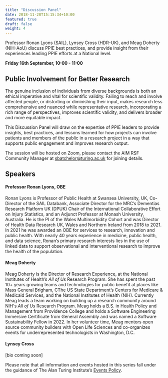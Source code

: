 ```yaml
---
title: "Discussion Panel"
date: 2018-11-28T15:15:34+10:00
featured: true
draft: false
weight: 4
---
```

Professor Ronan Lyons (SAIL), Lynsey Cross (HDR-UK), and Meag Doherty (NIH-AoU) discuss PPIE best practices, and provide insight from their experiences leading PPIE efforts at a National level.

**Friday 16th September, 10:00 - 11:00**

## Public Involvement for Better Research

The genuine inclusion of individuals from diverse backgrounds is both an ethical imperative and vital for scientific validity. Failing to reach and involve affected people, or distorting or diminishing their input, makes research less comprehensive and nuanced while representative research, incorporating a rich range of perspectives, improves scientific validity, and delivers broader and more equitable impact.

This Discussion Panel will draw on the expertise of PPIE leaders to provide insights, best practices, and lessons learned for how projects can involve patients and members of the public in a research project in a way that supports public engagement and improves research output.

The session will be hosted on Zoom, please contact the AIM RSF Community Manager at sbatchelor@turing.ac.uk for joining details.

## Speakers

#### Professor Ronan Lyons, OBE

Ronan Lyons is Professor of Public Health at Swansea University, UK, Co-Director of the SAIL Databank, Associate Director for the MRC’s Dementias Research Platform UK (DPUK) Chair of the International Collaborative Effort on Injury Statistics, and an Adjunct Professor at Monash University, Australia. He is the PI of the Wales Multimorbidity Cohort and was Director of Health Data Research UK, Wales and Northern Ireland from 2018 to 2021. In 2021 he was awarded an OBE for services to research, innovation and public health. With nearly 40 years experience in medicine, public health, and data science, Ronan’s primary research interests lies in the use of linked data to support observational and interventional research to improve the health of the population.

#### Meag Doherty

Meag Doherty is the Director of Research Experience, at the National Institutes of Health’s *All of Us* Research Program. She has spent the past 10+ years growing teams and technologies for public benefit at places like Mass General Brigham, CThe US State Department’s Centers for Medicare & Medicaid Services, and the National Institutes of Health (NIH). Currently Meag leads a team working on building up a research community around NIH's *All of Us* Research Program. Meag holds a B.S. in Health Policy and Management from Providence College and holds a Software Engineering Immersive Certificate from General Assembly and was named a Software Sustainability Fellow in 2022. In her volunteer time, Meag mentors open source community builders with Open Life Sciences and co-organizes events for underrepresented technologists in Washington, D.C.

#### Lynsey Cross

[bio coming soon]

Please note that all information and events hosted in this series fall under the guidance of The Alan Turing Institute’s [Events Policy](https://www.turing.ac.uk/events/policies-and-guidelines).
